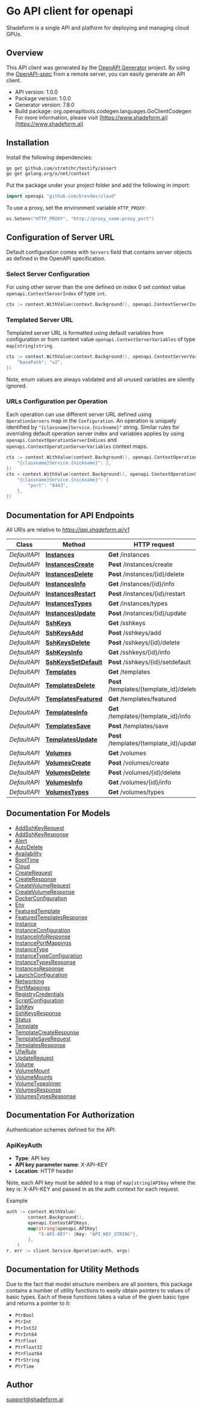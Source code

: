 # Go API client for openapi

Shadeform is a single API and platform for deploying and managing cloud GPUs.

## Overview
This API client was generated by the [OpenAPI Generator](https://openapi-generator.tech) project.  By using the [OpenAPI-spec](https://www.openapis.org/) from a remote server, you can easily generate an API client.

- API version: 1.0.0
- Package version: 1.0.0
- Generator version: 7.8.0
- Build package: org.openapitools.codegen.languages.GoClientCodegen
For more information, please visit [https://www.shadeform.ai](https://www.shadeform.ai)

## Installation

Install the following dependencies:

```sh
go get github.com/stretchr/testify/assert
go get golang.org/x/net/context
```

Put the package under your project folder and add the following in import:

```go
import openapi "github.com/brevdev/cloud"
```

To use a proxy, set the environment variable `HTTP_PROXY`:

```go
os.Setenv("HTTP_PROXY", "http://proxy_name:proxy_port")
```

## Configuration of Server URL

Default configuration comes with `Servers` field that contains server objects as defined in the OpenAPI specification.

### Select Server Configuration

For using other server than the one defined on index 0 set context value `openapi.ContextServerIndex` of type `int`.

```go
ctx := context.WithValue(context.Background(), openapi.ContextServerIndex, 1)
```

### Templated Server URL

Templated server URL is formatted using default variables from configuration or from context value `openapi.ContextServerVariables` of type `map[string]string`.

```go
ctx := context.WithValue(context.Background(), openapi.ContextServerVariables, map[string]string{
	"basePath": "v2",
})
```

Note, enum values are always validated and all unused variables are silently ignored.

### URLs Configuration per Operation

Each operation can use different server URL defined using `OperationServers` map in the `Configuration`.
An operation is uniquely identified by `"{classname}Service.{nickname}"` string.
Similar rules for overriding default operation server index and variables applies by using `openapi.ContextOperationServerIndices` and `openapi.ContextOperationServerVariables` context maps.

```go
ctx := context.WithValue(context.Background(), openapi.ContextOperationServerIndices, map[string]int{
	"{classname}Service.{nickname}": 2,
})
ctx = context.WithValue(context.Background(), openapi.ContextOperationServerVariables, map[string]map[string]string{
	"{classname}Service.{nickname}": {
		"port": "8443",
	},
})
```

## Documentation for API Endpoints

All URIs are relative to *https://api.shadeform.ai/v1*

Class | Method | HTTP request | Description
------------ | ------------- | ------------- | -------------
*DefaultAPI* | [**Instances**](docs/DefaultAPI.md#instances) | **Get** /instances | /instances
*DefaultAPI* | [**InstancesCreate**](docs/DefaultAPI.md#instancescreate) | **Post** /instances/create | /instances/create
*DefaultAPI* | [**InstancesDelete**](docs/DefaultAPI.md#instancesdelete) | **Post** /instances/{id}/delete | /instances/{id}/delete
*DefaultAPI* | [**InstancesInfo**](docs/DefaultAPI.md#instancesinfo) | **Get** /instances/{id}/info | /instances/{id}/info
*DefaultAPI* | [**InstancesRestart**](docs/DefaultAPI.md#instancesrestart) | **Post** /instances/{id}/restart | /instances/{id}/restart
*DefaultAPI* | [**InstancesTypes**](docs/DefaultAPI.md#instancestypes) | **Get** /instances/types | /instances/types
*DefaultAPI* | [**InstancesUpdate**](docs/DefaultAPI.md#instancesupdate) | **Post** /instances/{id}/update | /instances/{id}/update
*DefaultAPI* | [**SshKeys**](docs/DefaultAPI.md#sshkeys) | **Get** /sshkeys | /sshkeys
*DefaultAPI* | [**SshKeysAdd**](docs/DefaultAPI.md#sshkeysadd) | **Post** /sshkeys/add | /sshkeys/add
*DefaultAPI* | [**SshKeysDelete**](docs/DefaultAPI.md#sshkeysdelete) | **Post** /sshkeys/{id}/delete | /sshkeys/{id}/delete
*DefaultAPI* | [**SshKeysInfo**](docs/DefaultAPI.md#sshkeysinfo) | **Get** /sshkeys/{id}/info | /sshkeys/{id}/info
*DefaultAPI* | [**SshKeysSetDefault**](docs/DefaultAPI.md#sshkeyssetdefault) | **Post** /sshkeys/{id}/setdefault | /sshkeys/{id}/setdefault
*DefaultAPI* | [**Templates**](docs/DefaultAPI.md#templates) | **Get** /templates | /templates
*DefaultAPI* | [**TemplatesDelete**](docs/DefaultAPI.md#templatesdelete) | **Post** /templates/{template_id}/delete | /templates/{template_id}/delete
*DefaultAPI* | [**TemplatesFeatured**](docs/DefaultAPI.md#templatesfeatured) | **Get** /templates/featured | /templates/featured
*DefaultAPI* | [**TemplatesInfo**](docs/DefaultAPI.md#templatesinfo) | **Get** /templates/{template_id}/info | /templates/{template_id}/info
*DefaultAPI* | [**TemplatesSave**](docs/DefaultAPI.md#templatessave) | **Post** /templates/save | /templates/save
*DefaultAPI* | [**TemplatesUpdate**](docs/DefaultAPI.md#templatesupdate) | **Post** /templates/{template_id}/update | /templates/{template_id}/update
*DefaultAPI* | [**Volumes**](docs/DefaultAPI.md#volumes) | **Get** /volumes | /volumes
*DefaultAPI* | [**VolumesCreate**](docs/DefaultAPI.md#volumescreate) | **Post** /volumes/create | /volumes/create
*DefaultAPI* | [**VolumesDelete**](docs/DefaultAPI.md#volumesdelete) | **Post** /volumes/{id}/delete | /volumes/{id}/delete
*DefaultAPI* | [**VolumesInfo**](docs/DefaultAPI.md#volumesinfo) | **Get** /volumes/{id}/info | /volumes/{id}/info
*DefaultAPI* | [**VolumesTypes**](docs/DefaultAPI.md#volumestypes) | **Get** /volumes/types | /volumes/types


## Documentation For Models

 - [AddSshKeyRequest](docs/AddSshKeyRequest.md)
 - [AddSshKeyResponse](docs/AddSshKeyResponse.md)
 - [Alert](docs/Alert.md)
 - [AutoDelete](docs/AutoDelete.md)
 - [Availability](docs/Availability.md)
 - [BootTime](docs/BootTime.md)
 - [Cloud](docs/Cloud.md)
 - [CreateRequest](docs/CreateRequest.md)
 - [CreateResponse](docs/CreateResponse.md)
 - [CreateVolumeRequest](docs/CreateVolumeRequest.md)
 - [CreateVolumeResponse](docs/CreateVolumeResponse.md)
 - [DockerConfiguration](docs/DockerConfiguration.md)
 - [Env](docs/Env.md)
 - [FeaturedTemplate](docs/FeaturedTemplate.md)
 - [FeaturedTemplatesResponse](docs/FeaturedTemplatesResponse.md)
 - [Instance](docs/Instance.md)
 - [InstanceConfiguration](docs/InstanceConfiguration.md)
 - [InstanceInfoResponse](docs/InstanceInfoResponse.md)
 - [InstancePortMappings](docs/InstancePortMappings.md)
 - [InstanceType](docs/InstanceType.md)
 - [InstanceTypeConfiguration](docs/InstanceTypeConfiguration.md)
 - [InstanceTypesResponse](docs/InstanceTypesResponse.md)
 - [InstancesResponse](docs/InstancesResponse.md)
 - [LaunchConfiguration](docs/LaunchConfiguration.md)
 - [Networking](docs/Networking.md)
 - [PortMappings](docs/PortMappings.md)
 - [RegistryCredentials](docs/RegistryCredentials.md)
 - [ScriptConfiguration](docs/ScriptConfiguration.md)
 - [SshKey](docs/SshKey.md)
 - [SshKeysResponse](docs/SshKeysResponse.md)
 - [Status](docs/Status.md)
 - [Template](docs/Template.md)
 - [TemplateCreateResponse](docs/TemplateCreateResponse.md)
 - [TemplateSaveRequest](docs/TemplateSaveRequest.md)
 - [TemplatesResponse](docs/TemplatesResponse.md)
 - [UfwRule](docs/UfwRule.md)
 - [UpdateRequest](docs/UpdateRequest.md)
 - [Volume](docs/Volume.md)
 - [VolumeMount](docs/VolumeMount.md)
 - [VolumeMounts](docs/VolumeMounts.md)
 - [VolumeTypesInner](docs/VolumeTypesInner.md)
 - [VolumesResponse](docs/VolumesResponse.md)
 - [VolumesTypesResponse](docs/VolumesTypesResponse.md)


## Documentation For Authorization


Authentication schemes defined for the API:
### ApiKeyAuth

- **Type**: API key
- **API key parameter name**: X-API-KEY
- **Location**: HTTP header

Note, each API key must be added to a map of `map[string]APIKey` where the key is: X-API-KEY and passed in as the auth context for each request.

Example

```go
auth := context.WithValue(
		context.Background(),
		openapi.ContextAPIKeys,
		map[string]openapi.APIKey{
			"X-API-KEY": {Key: "API_KEY_STRING"},
		},
	)
r, err := client.Service.Operation(auth, args)
```


## Documentation for Utility Methods

Due to the fact that model structure members are all pointers, this package contains
a number of utility functions to easily obtain pointers to values of basic types.
Each of these functions takes a value of the given basic type and returns a pointer to it:

* `PtrBool`
* `PtrInt`
* `PtrInt32`
* `PtrInt64`
* `PtrFloat`
* `PtrFloat32`
* `PtrFloat64`
* `PtrString`
* `PtrTime`

## Author

support@shadeform.ai

